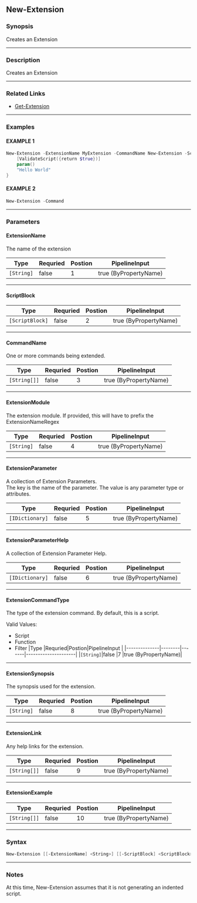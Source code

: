 
New-Extension
-------------
### Synopsis
Creates an Extension

---
### Description

Creates an Extension

---
### Related Links
* [Get-Extension](Get-Extension.md)
---
### Examples
#### EXAMPLE 1
```PowerShell
New-Extension -ExtensionName MyExtension -CommandName New-Extension -ScriptBlock {
    [ValidateScript({return $true})]
    param()
    "Hello World"
}
```

#### EXAMPLE 2
```PowerShell
New-Extension -Command
```

---
### Parameters
#### **ExtensionName**

The name of the extension



|Type          |Requried|Postion|PipelineInput        |
|--------------|--------|-------|---------------------|
|```[String]```|false   |1      |true (ByPropertyName)|
---
#### **ScriptBlock**

|Type               |Requried|Postion|PipelineInput        |
|-------------------|--------|-------|---------------------|
|```[ScriptBlock]```|false   |2      |true (ByPropertyName)|
---
#### **CommandName**

One or more commands being extended.



|Type            |Requried|Postion|PipelineInput        |
|----------------|--------|-------|---------------------|
|```[String[]]```|false   |3      |true (ByPropertyName)|
---
#### **ExtensionModule**

The extension module.  If provided, this will have to prefix the ExtensionNameRegex



|Type          |Requried|Postion|PipelineInput        |
|--------------|--------|-------|---------------------|
|```[String]```|false   |4      |true (ByPropertyName)|
---
#### **ExtensionParameter**

A collection of Extension Parameters.   
The key is the name of the parameter.  The value is any parameter type or attributes.



|Type               |Requried|Postion|PipelineInput        |
|-------------------|--------|-------|---------------------|
|```[IDictionary]```|false   |5      |true (ByPropertyName)|
---
#### **ExtensionParameterHelp**

A collection of Extension Parameter Help.



|Type               |Requried|Postion|PipelineInput        |
|-------------------|--------|-------|---------------------|
|```[IDictionary]```|false   |6      |true (ByPropertyName)|
---
#### **ExtensionCommandType**

The type of the extension command.  By default, this is a script.



Valid Values:

* Script
* Function
* Filter
|Type          |Requried|Postion|PipelineInput        |
|--------------|--------|-------|---------------------|
|```[String]```|false   |7      |true (ByPropertyName)|
---
#### **ExtensionSynopsis**

The synopsis used for the extension.



|Type          |Requried|Postion|PipelineInput        |
|--------------|--------|-------|---------------------|
|```[String]```|false   |8      |true (ByPropertyName)|
---
#### **ExtensionLink**

Any help links for the extension.



|Type            |Requried|Postion|PipelineInput        |
|----------------|--------|-------|---------------------|
|```[String[]]```|false   |9      |true (ByPropertyName)|
---
#### **ExtensionExample**

|Type            |Requried|Postion|PipelineInput        |
|----------------|--------|-------|---------------------|
|```[String[]]```|false   |10     |true (ByPropertyName)|
---
### Syntax
```PowerShell
New-Extension [[-ExtensionName] <String>] [[-ScriptBlock] <ScriptBlock>] [[-CommandName] <String[]>] [[-ExtensionModule] <String>] [[-ExtensionParameter] <IDictionary>] [[-ExtensionParameterHelp] <IDictionary>] [[-ExtensionCommandType] <String>] [[-ExtensionSynopsis] <String>] [[-ExtensionLink] <String[]>] [[-ExtensionExample] <String[]>] [<CommonParameters>]
```
---
### Notes
At this time, New-Extension assumes that it is not generating an indented script.



